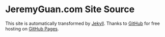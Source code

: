 # JeremyGuan.com Site Source

This site is automatically transformed by [Jekyll](http://jekyllrb.com/). Thanks to [GitHub](https://github.com/) for free hosting on [GitHub Pages](http://pages.github.com/).
